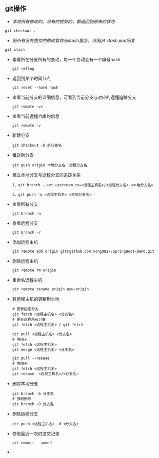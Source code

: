 ## git操作

-  *本地所有修改的。没有的提交的，都返回到原来的状态* 

  ```shell
  git checkout .
  ```

-  *把所有没有提交的修改暂存到stash里面。可用git stash pop回复* 

  ```shell
  git stash
  ```

- 查看所在分支所有的变动，每一个变动会有一个编号hash

  ```shell
  git reflog
  ```

- 返回到某个时间节点

  ```shell
  git reset --hard hash
  ```

- 查看当前分支的详细信息，可看到当前分支与对应的远程追踪分支

  ```shell
  git remote -vv
  ```

- 查看当前远程仓库的信息

  ```shell
  git remote -v
  ```

- 新建分支

  ```shell
  git checkout -b 新分支名
  ```

- 推送新分支

  ```shell
  git push origin 本地分支名：远程分支名
  ```

- 建立本地分支与远程分支的追踪关系

  ```shell
  1、git branch --set-upstream-to=<远程主机名>/<远程分支名> <本地分支名>
  
  2、git push -u <远程主机名> <本地分支名>
  ```

- 查看所有分支

  ```shell
  git branch -a
  ```

- 查看远程分支

  ```shell
  git branch -r
  ```

- 添加远程主机

  ```shell
  git remote add origin git@github.com:kong0827/SpringBoot-Demo.git
  ```

- 删除远程主机

  ```shell
  git remote rm origin
  ```

- 重命名远程主机

  ```shell
  git remote rename origin new-origin
  ```

- 将远程主机的更新到本地

  ```shell
  # 更新指定分支
  git fetch <远程主机名> <分支名>
  # 更新远程所有分支
  git fetch <远程主机名> / git fetch
  ```

  ```shell
  git pull <远程主机名> <分支名>
  # 等同于
  git fetch <远程主机名>
  git merge <远程主机名> <分支名>
  
  git pull --rebase
  # 等同于
  git fetch <远程主机名>
  git rebase  <远程主机名>/<分支名>
  ```

- 删除本地分支

  ```shell
  git branch -b 分支名
  # 强制删除
  git branch -D 分支名
  ```

- 删除远程分支

  ```shell
  git push <远程主机名> -d <分支名>
  ```

- 修改最近一次的提交记录

  ```shell
  git commit --amend
  ```

- 



